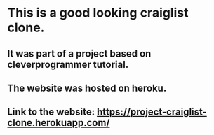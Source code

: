 # This is a good looking craiglist clone.
## It was part of a project based on cleverprogrammer tutorial.
## The website was hosted on heroku.
## Link to the website: https://project-craiglist-clone.herokuapp.com/
